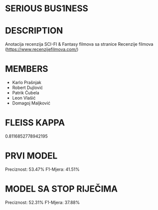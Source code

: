 # SERIOUS BUS1NESS
# DESCRIPTION
Anotacija recenzija SCI-FI & Fantasy filmova sa stranice Recenzije filmova (https://www.recenzijefilmova.com/) 

# MEMBERS
* Karlo Prašnjak
* Robert Dujlović
* Patrik Ćubela
* Leon Vlašić
* Domagoj Maljković

# FLEISS KAPPA
0.8116852778942195

# PRVI MODEL
Preciznost: 53.47%
F1-Mjera: 41.51%

# MODEL SA STOP RIJEČIMA
Preciznost: 52.31%
F1-Mjera: 37.88%
